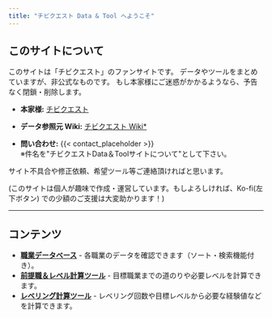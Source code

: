 ```yaml
---
title: "チビクエスト Data & Tool へようこそ"
---
```


## このサイトについて

このサイトは「チビクエスト」のファンサイトです。
データやツールをまとめていますが、非公式なものです。
もし本家様にご迷惑がかかるようなら、予告なく閉鎖・削除します。

* **本家様:** [チビクエスト](http://chibiquest.net/)
* **データ参照元 Wiki:** [チビクエスト Wiki*](https://wikiwiki.jp/chibiquest/)

* **問い合わせ:** {{< contact_placeholder >}}
<br>※件名を"チビクエストData＆Toolサイトについて"として下さい。

サイト不具合や修正依頼、希望ツール等ご連絡頂ければと思います。

(このサイトは個人が趣味で作成・運営しています。もしよろしければ、Ko-fi(左下ボタン) での少額のご支援は大変助かります！)

---

## コンテンツ

* **[職業データベース](/jobs/)** - 各職業のデータを確認できます（ソート・検索機能付き）。
* **[前提職＆レベル計算ツール](/tool/)** - 目標職業までの道のりや必要レベルを計算できます。
* **[レベリング計算ツール](/leveling-calculator/)** - レベリング回数や目標レベルから必要な経験値などを計算できます。